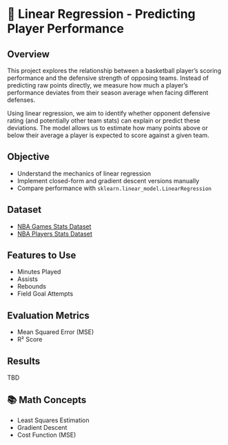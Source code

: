 # 🏀 Linear Regression - Predicting Player Performance

## Overview
This project explores the relationship between a basketball player’s scoring performance and the defensive strength of opposing teams. Instead of predicting raw points directly, we measure how much a player’s performance deviates from their season average when facing different defenses.

Using linear regression, we aim to identify whether opponent defensive rating (and potentially other team stats) can explain or predict these deviations. The model allows us to estimate how many points above or below their average a player is expected to score against a given team.

## Objective
- Understand the mechanics of linear regression
- Implement closed-form and gradient descent versions manually
- Compare performance with `sklearn.linear_model.LinearRegression`

## Dataset
- [NBA Games Stats Dataset](https://www.kaggle.com/datasets/wyattowalsh/basketball/data)
- [NBA Players Stats Dataset](https://www.kaggle.com/datasets/justinas/nba-players-data)

## Features to Use
- Minutes Played
- Assists
- Rebounds
- Field Goal Attempts

## Evaluation Metrics
- Mean Squared Error (MSE)
- R² Score

## Results
TBD

## 📚 Math Concepts
- Least Squares Estimation
- Gradient Descent
- Cost Function (MSE)

